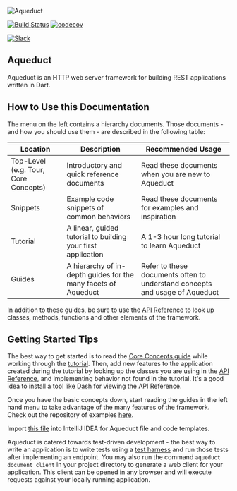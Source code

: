![Aqueduct](https://s3.amazonaws.com/aqueduct-collateral/aqueduct.png)

[![Build Status](https://travis-ci.org/stablekernel/aqueduct.svg?branch=master)](https://travis-ci.org/stablekernel/aqueduct) [![codecov](https://codecov.io/gh/stablekernel/aqueduct/branch/master/graph/badge.svg)](https://codecov.io/gh/stablekernel/aqueduct)

<a href="http://slackaqueductsignup.herokuapp.com/"><img src="https://slackaqueductsignup.herokuapp.com/badge.svg" alt="Slack"/></a><br/>

## Aqueduct

Aqueduct is an HTTP web server framework for building REST applications written in Dart.

## How to Use this Documentation

The menu on the left contains a hierarchy documents. Those documents - and how you should use them - are described in the following table:

| Location | Description | Recommended Usage |
|---|---|---|
| Top-Level (e.g. Tour, Core Concepts) | Introductory and quick reference documents | Read these documents when you are new to Aqueduct |
| Snippets | Example code snippets of common behaviors | Read these documents for examples and inspiration
| Tutorial | A linear, guided tutorial to building your first application | A 1-3 hour long tutorial to learn Aqueduct |
| Guides | A hierarchy of in-depth guides for the many facets of Aqueduct | Refer to these documents often to understand concepts and usage of Aqueduct |

In addition to these guides, be sure to use the [API Reference](https://www.dartdocs.org/documentation/aqueduct/latest) to look up classes, methods, functions and other elements of the framework.

## Getting Started Tips

The best way to get started is to read the [Core Concepts guide](core_concepts.md) while working through the [tutorial](tut/getting-started.md). Then, add new features to the application created during the tutorial by looking up the classes you are using in the [API Reference](https://www.dartdocs.org/documentation/aqueduct/latest), and implementing behavior not found in the tutorial. It's a good idea to install a tool like [Dash](https://kapeli.com/docsets#dartdoc) for viewing the API Reference.

Once you have the basic concepts down, start reading the guides in the left hand menu to take advantage of the many features of the framework. Check out the repository of examples [here](https://github.com/stablekernel/aqueduct_examples).

Import [this file](https://s3.amazonaws.com/aqueduct-intellij/aqueduct.jar) into IntelliJ IDEA for Aqueduct file and code templates.

Aqueduct is catered towards test-driven development - the best way to write an application is to write tests using a [test harness](testing/tests.md) and run those tests after implementing an endpoint. You may also run the command `aqueduct document client` in your project directory to generate a web client for your application. This client can be opened in any browser and will execute requests against your locally running application.
